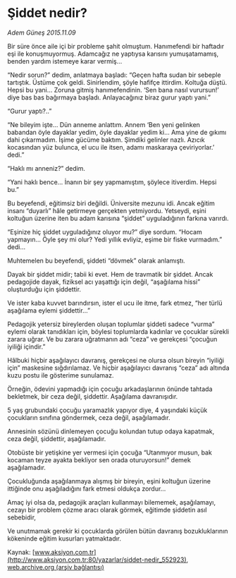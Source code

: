 # Şiddet nedir?

*Adem Güneş 2015.11.09*

<div class="pNewsDetailMainContent ctx_content" itemprop="articleBody">
 <p>
  Bir süre önce aile içi bir probleme şahit olmuştum. Hanımefendi bir haftadır eşi ile konuşmuyormuş. Adamcağız ne yaptıysa karısını yumuşatamamış, benden yardım istemeye karar vermiş…
 </p>
 <p>
  “Nedir sorun?” dedim, anlatmaya başladı: “Geçen hafta sudan bir sebeple tartıştık. Üstüme çok geldi. Sinirlendim, şöyle hafifçe ittirdim. Koltuğa düştü. Hepsi bu yani… Zoruna gitmiş hanımefendinin. ‘Sen bana nasıl vurursun!’ diye bas bas bağırmaya başladı. Anlayacağınız biraz gurur yaptı yani.”
 </p>
 <p>
  “Gurur yaptı?..”
 </p>
 <p>
  “Ne bileyim işte... Dün anneme anlattım. Annem ‘Ben yeni gelinken babandan öyle dayaklar yedim, öyle dayaklar yedim ki… Ama yine de gıkımı dahi çıkarmadım. İşime gücüme baktım. Şimdiki gelinler nazlı. Azıcık kocasından yüz bulunca, el ucu ile itsen, adamı maskaraya çeviriyorlar.’ dedi.”
 </p>
 <p>
  “Haklı mı anneniz?” dedim.
 </p>
 <p>
  “Yani haklı bence… İnanın bir şey yapmamıştım, şöylece itiverdim. Hepsi bu.”
 </p>
 <p>
  Bu beyefendi, eğitimsiz biri değildi. Üniversite mezunu idi. Ancak eğitim insanı “duyarlı” hâle getirmeye gerçekten yetmiyordu. Yetseydi, eşini koltuğun üzerine iten bu adam karısına “şiddet” uyguladığının farkına varırdı.
 </p>
 <p>
  “Eşinize hiç şiddet uyguladığınız oluyor mu?” diye sordum. “Hocam yapmayın... Öyle şey mi olur? Yedi yıllık evliyiz, eşime bir fiske vurmadım.” dedi…
 </p>
 <p>
  Muhtemelen bu beyefendi, şiddeti “dövmek” olarak anlamıştı.
 </p>
 <p>
  Dayak bir şiddet midir; tabii ki evet. Hem de travmatik bir şiddet. Ancak pedagojide dayak, fiziksel acı yaşattığı için değil, “aşağılama hissi” oluşturduğu için şiddettir.
 </p>
 <p>
  Ve ister kaba kuvvet barındırsın, ister el ucu ile itme, fark etmez, “her türlü aşağılama eylemi şiddettir…”
 </p>
 <p>
  Pedagojik yetersiz bireylerden oluşan toplumlar şiddeti sadece “vurma” eylemi olarak tanıdıkları için, böylesi toplumlarda kadınlar ve çocuklar sürekli zarara uğrar. Ve bu zarara uğratmanın adı “ceza” ve gerekçesi “çocuğun iyiliği içindir.”
 </p>
 <p>
  Hâlbuki hiçbir aşağılayıcı davranış, gerekçesi ne olursa olsun bireyin “iyiliği için” maskesine sığdırılamaz. Ve hiçbir aşağılayıcı davranış “ceza” adı altında kuzu postu ile gösterime sunulamaz.
 </p>
 <p>
  Örneğin, ödevini yapmadığı için çocuğu arkadaşlarının önünde tahtada bekletmek, bir ceza değil, şiddettir. Aşağılama davranışıdır.
 </p>
 <p>
  5 yaş grubundaki çocuğu yaramazlık yapıyor diye, 4 yaşındaki küçük çocukların sınıfına göndermek, ceza değil, aşağılamadır.
 </p>
 <p>
  Annesinin sözünü dinlemeyen çocuğu kolundan tutup odaya kapatmak, ceza değil, şiddettir, aşağılamadır.
 </p>
 <p>
  Otobüste bir yetişkine yer vermesi için çocuğa “Utanmıyor musun, bak kocaman teyze ayakta bekliyor sen orada oturuyorsun!” demek aşağılamadır.
 </p>
 <p>
  Çocukluğunda aşağılanmaya alışmış bir bireyin, eşini koltuğun üzerine ittiğinde onu aşağıladığını fark etmesi oldukça zordur…
 </p>
 <p>
  Amaç iyi olsa da, pedagojik araçları kullanmayı bilememek, aşağılamayı, cezayı bir problem çözme aracı olarak görmek, eğitimde şiddetin asıl sebebidir,
 </p>
 <p>
  Ve unutmamak gerekir ki çocuklarda görülen bütün davranış bozukluklarının kökeninde eğitim kusurları yatmaktadır.
 </p>
</div>


Kaynak: [www.aksiyon.com.tr](http://www.aksiyon.com.tr:80/yazarlar/siddet-nedir_552923), [web.archive.org (arşiv bağlantısı)](http://web.archive.org/web/20151112135800/http://www.aksiyon.com.tr:80/yazarlar/siddet-nedir_552923)
